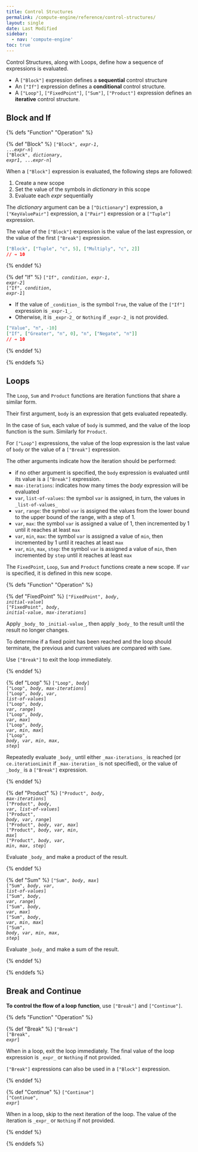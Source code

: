```yaml
---
title: Control Structures
permalink: /compute-engine/reference/control-structures/
layout: single
date: Last Modified
sidebar:
  - nav: 'compute-engine'
toc: true
---
```


Control Structures, along with Loops, define how a sequence of expressions
is evaluated.

- A `["Block"]` expression defines a **sequential** control structure
- An `["If"]` expression defines a **conditional** control structure.
- A `["Loop"]`, `["FixedPoint"]`, `["Sum"]`, `["Product"]` expression defines an **iterative** control structure.


## Block and If


{% defs "Function" "Operation" %} 

{% def "Block" %}
<code>["Block", _expr-1_, ..._expr-n_]</code><br>
<code>["Block", _dictionary_, _expr1_, ..._expr-n_]</code>

When a `["Block"]` expression is evaluated, the following steps are followed:

1. Create a new scope
2. Set the value of the symbols in _dictionary_ in this scope
3. Evaluate each _expr_ sequentially

The _dictionary_ argument can be a `["Dictionary"]` expression, a 
`["KeyValuePair"]` expression, a `["Pair"]` expression or a `["Tuple"]` expression.

The value of the `["Block"]` expression is the value of the last expression, or the 
value of the first `["Break"]` expression.

```json
["Block", ["Tuple", "c", 5], ["Multiply", "c", 2]]
// ➔ 10
```

{% enddef %} 


{% def "If" %}
<code>["If", _condition_, _expr-1_, _expr-2_]</code><br>
<code>["If", _condition_, _expr-1_]</code>

- If the value of `_condition_` is the symbol `True`, the value of the `["If"]` 
expression is `_expr-1_`. 
- Otherwise, it is `_expr-2_` or `Nothing` if `_expr-2_`  is not provided.

```json
["Value", "n", -10]
["If", ["Greater", "n", 0], "n", ["Negate", "n"]]
// ➔ 10
```
{% enddef %} 

{% enddefs %}



## Loops

The `Loop`, `Sum` and `Product` functions are iteration functions that share a
similar form. 

Their first argument, `body` is an expression that gets evaluated repeatedly.

In the case of `Sum`, each value of `body`  is summed, and the 
value of the loop function is the sum. Similarly for `Product`. 

For `["Loop"]` expressions, the value of the loop expression is the last value 
of `body` or the value of a `["Break"]` expression.

The other arguments indicate how the iteration should be performed:
- if no other argument is specified, the `body` expression is evaluated until
its value is a `["Break"]` expression.
- `max-iterations`: indicates how many times the _body_ expression will be evaluated
- `var`, `list-of-values`: the symbol `var` is assigned, in turn, the values in 
`_list-of-values_`
- `var`, `range`: the symbol `var` is assigned the values from the lower 
bound to the upper bound of the range, with a step of 1.
- `var`, `max`: the symbol `var` is assigned a value of 1, then incremented
by 1 until it reaches at least `max`
- `var`, `min`, `max`: the symbol `var` is assigned a value of `min`, then 
incremented by 1 until it reaches at least `max`
- `var`, `min`, `max`, `step`: the symbol `var` is assigned a value 
of `min`, then incremented by `step` until it reaches at least `max`

The `FixedPoint`, `Loop`, `Sum` and `Product` functions create a new scope. If
 `var` is specified, it is defined in this new scope.


{% defs "Function" "Operation" %} 

{% def "FixedPoint" %}
<code>["FixedPoint", _body_, _initial-value_]</code><br>
<code>["FixedPoint", _body_, _initial-value_, _max-iterations_]</code>


Apply `_body_` to `_initial-value_`, then apply `_body_` to the result until
the result no longer changes.

To determine if a fixed point has been reached and the loop should terminate, 
the previous and current values are compared with `Same`.


Use `["Break"]` to exit the loop immediately.



{% enddef %} 

{% def "Loop" %}
<code>["Loop", _body_]</code><br>
<code>["Loop", _body_, _max-iterations_]</code><br>
<code>["Loop", _body_, _var_, _list-of-values_]</code><br>
<code>["Loop", _body_, _var_, _range_]</code><br>
<code>["Loop", _body_, _var_, _max_]</code><br>
<code>["Loop", _body_, _var_, _min_, _max_]</code><br>
<code>["Loop", _body_, _var_, _min_, _max_, _step_]</code><br>

Repeatedly evaluate `_body_` until either `_max-iterations_` is reached (or 
`ce.iterationLimit` if `_max-iteration_` is not specified), or the value of 
`_body_` is a `["Break"]` expression.

{% enddef %} 

{% def "Product" %}
<code>["Product", _body_, _max-iterations_]</code><br>
<code>["Product", _body_, _var_, _list-of-values_]</code><br>
<code>["Product", _body_, _var_, _range_]</code><br>
<code>["Product", _body_, _var_, _max_]</code><br>
<code>["Product", _body_, _var_, _min_, _max_]</code><br>
<code>["Product", _body_, _var_, _min_, _max_, _step_]</code><br>

Evaluate `_body_` and make a product of the result.

{% enddef %} 


{% def "Sum" %}
<code>["Sum", _body_, _max_]</code><br>
<code>["Sum", _body_, _var_, _list-of-values_]</code><br>
<code>["Sum", _body_, _var_, _range_]</code><br>
<code>["Sum", _body_, _var_, _max_]</code><br>
<code>["Sum", _body_, _var_, _min_, _max_]</code><br>
<code>["Sum", _body_, _var_, _min_, _max_, _step_]</code><br>

Evaluate `_body_` and make a sum of the result.

{% enddef %} 

{% enddefs %}


## Break and Continue

**To control the flow of a loop function**, use `["Break"]` and `["Continue"]`.


{% defs "Function" "Operation" %} 

{% def "Break" %}
<code>["Break"]</code><br>
<code>["Break", _expr_]</code><br>

When in a loop, exit the loop immediately. The final value of the loop 
expression is `_expr_` or `Nothing` if not provided.

`["Break"]` expressions can also be used in a `["Block"]` expression.

{% enddef %} 

{% def "Continue" %}
<code>["Continue"]</code><br>
<code>["Continue", _expr_]</code><br>

When in a loop, skip to the next iteration of the loop. The value of the 
iteration is `_expr_` or `Nothing` if not provided.

{% enddef %} 

{% enddefs %}


